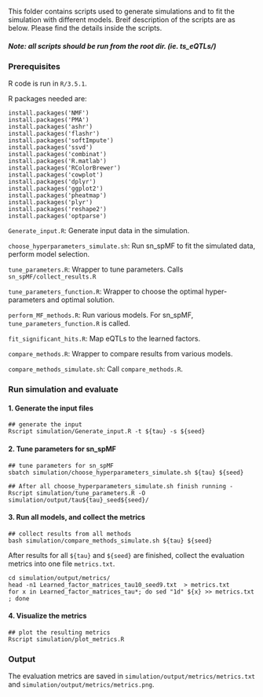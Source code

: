 This folder contains scripts used to generate simulations and to fit the simulation with different models. 
Breif description of the scripts are as below. Please find the details inside the scripts.

##### Note: all scripts should be run from the root dir. (ie. ts_eQTLs/)

### Prerequisites
R code is run in ```R/3.5.1```. 

R packages needed are:
```
install.packages('NMF')
install.packages('PMA')
install.packages('ashr')
install.packages('flashr')
install.packages('softImpute')
install.packages('ssvd')
install.packages('combinat')
install.packages('R.matlab')
install.packages('RColorBrewer')
install.packages('cowplot')
install.packages('dplyr')
install.packages('ggplot2')
install.packages('pheatmap')
install.packages('plyr')
install.packages('reshape2')
install.packages('optparse')
```


```Generate_input.R```: Generate input data in the simulation. 

```choose_hyperparameters_simulate.sh```: Run sn_spMF to fit the simulated data, perform model selection.

```tune_parameters.R```: Wrapper to tune parameters. Calls ```sn_spMF/collect_results.R```

```tune_parameters_function.R```: Wrapper to choose the optimal hyper-parameters and optimal solution. 

```perform_MF_methods.R```: Run various models. For sn_spMF, ```tune_parameters_function.R``` is called. 

```fit_significant_hits.R```: Map eQTLs to the learned factors.

```compare_methods.R```: Wrapper to compare results from various models. 

```compare_methods_simulate.sh```: Call ```compare_methods.R```.


### Run simulation and evaluate 

#### 1. Generate the input files
```
## generate the input
Rscript simulation/Generate_input.R -t ${tau} -s ${seed}
```

#### 2. Tune parameters for sn_spMF
```
## tune parameters for sn_spMF
sbatch simulation/choose_hyperparameters_simulate.sh ${tau} ${seed}

## After all choose_hyperparameters_simulate.sh finish running -
Rscript simulation/tune_parameters.R -O simulation/output/tau${tau}_seed${seed}/
```

#### 3. Run all models, and collect the metrics
```
## collect results from all methods 
bash simulation/compare_methods_simulate.sh ${tau} ${seed}
```

After results for all ```${tau}``` and ```${seed}``` are finished, collect the evaluation metrics into one file ```metrics.txt```.
```
cd simulation/output/metrics/
head -n1 Learned_factor_matrices_tau10_seed9.txt  > metrics.txt
for x in Learned_factor_matrices_tau*; do sed "1d" ${x} >> metrics.txt ; done
```

#### 4. Visualize the metrics
```
## plot the resulting metrics
Rscript simulation/plot_metrics.R 

```

### Output
The evaluation metrics are saved in ```simulation/output/metrics/metrics.txt``` and ```simulation/output/metrics/metrics.png```. 
